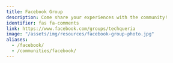 ```yaml
---
title: Facebook Group
description: Come share your experiences with the community!
identifier: fas fa-comments
link: https://www.facebook.com/groups/techqueria
image: "/assets/img/resources/facebook-group-photo.jpg"
aliases:
  - /facebook/
  - /communities/facebook/
---
```

